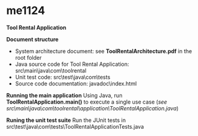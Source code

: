 # me1124
**Tool Rental Application**

**Document structure**
- System architecture document: see **ToolRentalArchitecture.pdf** in the root folder
- Java source code for Tool Rental Application: src\main\java\com\toolrental
- Unit test code: src\test\java\com\tests
- Source code documentation: javadoc\index.html

**Running the main application**
Using Java, run **ToolRentalApplication.main()** to execute a single use case (*see src\main\java\com\toolrental\application\ToolRentalApplication.java*)

**Runing the unit test suite**
Run the JUnit tests in src\test\java\com\tests\ToolRentalApplicationTests.java



